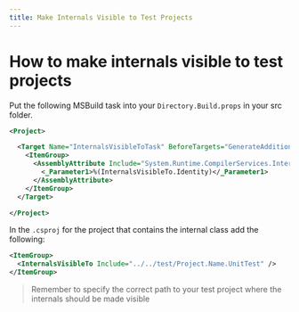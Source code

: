 ```yaml
---
title: Make Internals Visible to Test Projects
---
```


# How to make internals visible to test projects

Put the following MSBuild task into your `Directory.Build.props` in your src folder.

```xml
<Project>

  <Target Name="InternalsVisibleToTask" BeforeTargets="GenerateAdditionalSources" Condition="@(InternalsVisibleTo) != ''">
    <ItemGroup>
      <AssemblyAttribute Include="System.Runtime.CompilerServices.InternalsVisibleTo">
        <_Parameter1>%(InternalsVisibleTo.Identity)</_Parameter1>
      </AssemblyAttribute>
    </ItemGroup>
  </Target>

</Project>
```

In the `.csproj` for the project that contains the internal class add the following:

```xml
<ItemGroup>
  <InternalsVisibleTo Include="../../test/Project.Name.UnitTest" />
</ItemGroup>
```

> Remember to specify the correct path to your test project where the internals should be made visible
